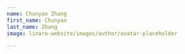 ```yaml
---
name: Chunyan Zhang
first_name: Chunyan
last_name: Zhang
image: linaro-website/images/author/avatar-placeholder

---
```

